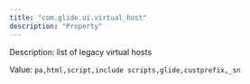 ```yaml
---
title: "com.glide.ui.virtual_host"
description: "Property"
---
```


Description: list of legacy virtual hosts

Value: `pa,html,script,include scripts,glide,custprefix,_sn`